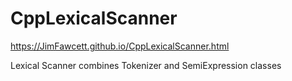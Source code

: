 # CppLexicalScanner

https://JimFawcett.github.io/CppLexicalScanner.html

Lexical Scanner combines Tokenizer and SemiExpression classes
